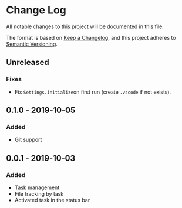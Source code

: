 # Change Log

All notable changes to this project will be documented in this file.

The format is based on [Keep a Changelog](https://keepachangelog.com/en/1.0.0/),
and this project adheres to [Semantic Versioning](https://semver.org/spec/v2.0.0.html).

## Unreleased

### Fixes
- Fix `Settings.initialize`on first run (create `.vscode` if not exists).

## 0.1.0 - 2019-10-05

### Added

- Git support

## 0.0.1 - 2019-10-03

### Added

- Task management
- File tracking by task
- Activated task in the status bar
